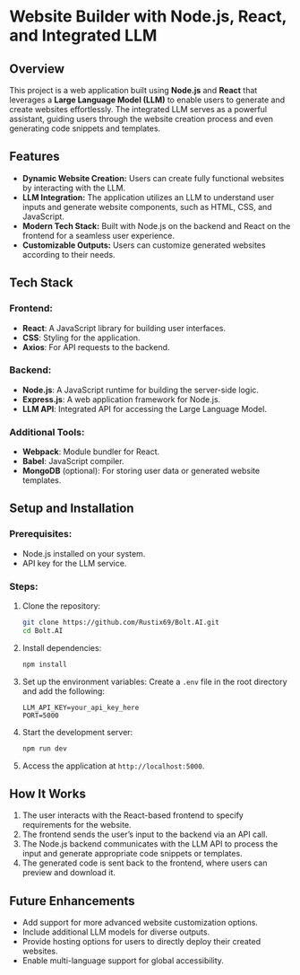 # Website Builder with Node.js, React, and Integrated LLM

## Overview
This project is a web application built using **Node.js** and **React** that leverages a **Large Language Model (LLM)** to enable users to generate and create websites effortlessly. The integrated LLM serves as a powerful assistant, guiding users through the website creation process and even generating code snippets and templates.

## Features
- **Dynamic Website Creation:** Users can create fully functional websites by interacting with the LLM.
- **LLM Integration:** The application utilizes an LLM to understand user inputs and generate website components, such as HTML, CSS, and JavaScript.
- **Modern Tech Stack:** Built with Node.js on the backend and React on the frontend for a seamless user experience.
- **Customizable Outputs:** Users can customize generated websites according to their needs.

## Tech Stack
### Frontend:
- **React**: A JavaScript library for building user interfaces.
- **CSS**: Styling for the application.
- **Axios**: For API requests to the backend.

### Backend:
- **Node.js**: A JavaScript runtime for building the server-side logic.
- **Express.js**: A web application framework for Node.js.
- **LLM API**: Integrated API for accessing the Large Language Model.

### Additional Tools:
- **Webpack**: Module bundler for React.
- **Babel**: JavaScript compiler.
- **MongoDB** (optional): For storing user data or generated website templates.

## Setup and Installation

### Prerequisites:
- Node.js installed on your system.
- API key for the LLM service.

### Steps:
1. Clone the repository:
   ```bash
   git clone https://github.com/Rustix69/Bolt.AI.git
   cd Bolt.AI
   ```

2. Install dependencies:
   ```bash
   npm install
   ```

3. Set up the environment variables:
   Create a `.env` file in the root directory and add the following:
   ```env
   LLM_API_KEY=your_api_key_here
   PORT=5000
   ```

4. Start the development server:
   ```bash
   npm run dev
   ```

5. Access the application at `http://localhost:5000`.

## How It Works
1. The user interacts with the React-based frontend to specify requirements for the website.
2. The frontend sends the user’s input to the backend via an API call.
3. The Node.js backend communicates with the LLM API to process the input and generate appropriate code snippets or templates.
4. The generated code is sent back to the frontend, where users can preview and download it.

## Future Enhancements
- Add support for more advanced website customization options.
- Include additional LLM models for diverse outputs.
- Provide hosting options for users to directly deploy their created websites.
- Enable multi-language support for global accessibility.

